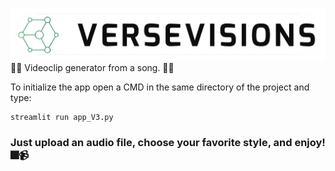 ![](data/logo.png)
🌟🌟 Videoclip generator from a song. 🌟🌟

To initialize the app open a CMD in the same directory of the project and type:

```python
streamlit run app_V3.py
```

### Just upload an audio file, choose your favorite style, and enjoy! 🎆📹
